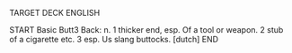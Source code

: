TARGET DECK
ENGLISH

START
Basic
Butt3
Back: n. 1 thicker end, esp. Of a tool or weapon. 2 stub of a cigarette etc. 3 esp. Us slang buttocks. [dutch]
END
